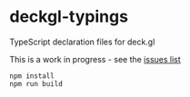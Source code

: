 # deckgl-typings
TypeScript declaration files for deck.gl

This is a work in progress - see the [issues list](https://github.com/danmarshall/deckgl-typings/issues)

```
npm install
npm run build
```
